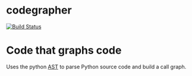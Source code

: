 codegrapher
===========

[![Build Status](https://travis-ci.org/LaurEars/codegrapher.svg?branch=master)](https://travis-ci.org/LaurEars/codegrapher)

Code that graphs code
===========

Uses the python [AST](https://docs.python.org/2/library/ast.html) to parse Python source code and build a call graph.
